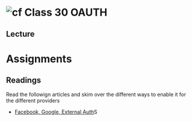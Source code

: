 # ![cf](http://i.imgur.com/7v5ASc8.png) Class 30 OAUTH

## Lecture


# Assignments 

## Readings
Read the followign articles and skim over the different ways to enable it for the different providers
- [Facebook, Google, External Auth](https://docs.microsoft.com/en-us/aspnet/core/security/authentication/social/?view=aspnetcore-2.1)S
